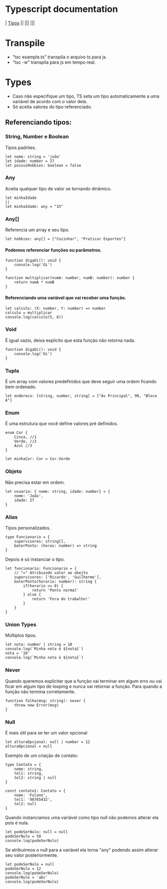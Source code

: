 # Typescript documentation 
| [Tipos](#tipos) ||
|||
|||


# Transpile
* "tsc example.ts" transpila o arquivo ts para js.
* "tsc -w" transpila para js em tempo real.

# Types
* Caso não especifique um tipo, TS seta um tipo automaticamente a uma variável de acordo com o valor dela.
* Só aceita valores do tipo referenciado.

## Referenciando tipos:
### String, Number e Boolean
Tipos padrões.
```
let nome: string = 'joão'
let idade: number = 27
let possuiHobbies: boolean = false

```
### Any
Aceita qualquer tipo de valor se tornando dinâmico.
```
let minhaIdade 
|| 
let minhaIdade: any = "15"
```

### Any[]
Referencia um array e seu tipo.
```
let hobbies: any[] = ["Cozinhar", "Praticar Esportes"]
```
#### Podemos referenciar funções ou parâmetros.
```
function digaOi(): void {
    console.log('Oi')
}

function multiplicar(numA: number, numB: number): number {
    return numA * numB
}
```

#### Referenciando uma variável que vai receber uma função.
```
let calculo: (X: number, Y: number) => number
calculo = multiplicar
console.log(calculo(5, 6))
```

### Void
É igual vazio, deixa explicito que esta função não retorna nada.
```
function digaOi(): void {
    console.log('Oi')
}
```

### Tupla
É um array com valores predefinidos que deve seguir uma ordem ficando bem ordenado.
```
let endereco: [string, number, string] = ["Av Principal", 99, "Bloco A"]
```

### Enum
É uma estrutura que você define valores pré definidos.
```
enum Cor {
    Cinza, //1
    Verde, //2
    Azul //3
}

let minhaCor: Cor = Cor.Verde
```
### Objeto
Não precisa estar em ordem.
```
let usuario: { nome: string, idade: number} = {
    nome: 'João',
    idade: 27
}
```

### Alias
Tipos personalizados.
```
type Funcionario = {
    supervisores: string[],
    baterPonto: (horas: number) => string
}
```
Depois é só instanciar o tipo.
```
let funcionario: Funcionario = { 
    // "=" Atribuindo valor ao obejto
    supervisores: ['Ricardo', 'Guilherme'],
    baterPonto(horario: number): string {
        if(horario <= 8) {
            return 'Ponto normal'
        } else {
            return 'Fora do trabalho!'
        }
    }
}
```

### Union Types
Múltiplos tipos.
```
let nota: number | string = 10 
console.log(`Minha nota é ${nota}`)
nota = '10'
console.log(`Minha nota é ${nota}`)
```

### Never
Quando queremos explicitar que a função vai terminar em algum erro ou vai ficar em algum tipo de looping e nunca vai retornar a função. Para quando a função não termina corretamente.
```
function falha(msg: string): never {
    throw new Error(msg)
}
```

### Null
É mais útil para se ter um valor opcional
```
let alturaOpcional: null | number = 12
alturaOpcional = null
```
Exemplo de um criação de contato:
```
type Contato = {
    nome: string,
    tel1: string,
    tel2: string | null
}

const contato1: Contato = {
    nome: 'Fulano',
    tel1: '98765432',
    tel2: null
}
```
Quando instanciamos uma variável como tipo null não podemos alterar ela pois é nula. 
```
let podeSerNulo: null = null
podeSerNulo = 50 
console.log(podeSerNulo)
```
Se atribuirmos o null para a variável ela torna "any" podendo assim alterar seu valor posteriormente.
```
let podeSerNulo = null
podeSerNulo = 12
console.log(podeSerNulo)
podeSerNulo = 'abc'
console.log(podeSerNulo)
```